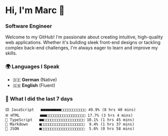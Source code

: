 # Hi, I'm Marc 👋 
### Software Engineer

Welcome to my GitHub! I'm passionate about creating intuitive, high-quality web applications. Whether it's building sleek front-end designs or tackling complex back-end challenges, I'm always eager to learn and improve my skills.  

### 🌍 Languages I Speak  
- 🇩🇪 **German** (Native)  
- 🇬🇧 **English** (Fluent)

### 🤯 What I did the last 7 days

```
🟨 JavaScript   ■■■■■■■■■□□□□□□□□□□□ 49.9% (8 hrs 40 mins)
🌐 HTML         ■■■□□□□□□□□□□□□□□□□□ 17.7% (3 hrs 4 mins)
🔷 TypeScript   ■■□□□□□□□□□□□□□□□□□□ 10.1% (1 hrs 45 mins)
📝 Markdown     ■□□□□□□□□□□□□□□□□□□□  9.4% (1 hrs 37 mins)
📄 JSON         ■□□□□□□□□□□□□□□□□□□□  5.6% (0 hrs 58 mins)
```